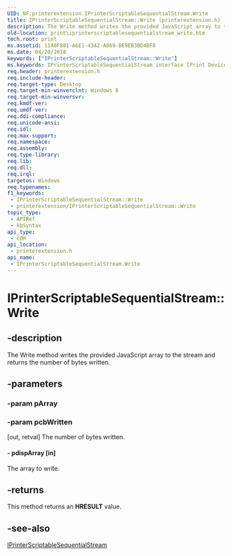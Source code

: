 ```yaml
---
UID: NF:printerextension.IPrinterScriptableSequentialStream.Write
title: IPrinterScriptableSequentialStream::Write (printerextension.h)
description: The Write method writes the provided JavaScript array to the stream and returns the number of bytes written.
old-location: print\iprinterscriptablesequentialstream_write.htm
tech.root: print
ms.assetid: 1140F881-A6E1-4342-A069-BE9EB3BD4BF8
ms.date: 04/20/2018
keywords: ["IPrinterScriptableSequentialStream::Write"]
ms.keywords: IPrinterScriptableSequentialStream interface [Print Devices],Write method, IPrinterScriptableSequentialStream.Write, IPrinterScriptableSequentialStream::Write, Write, Write method [Print Devices], Write method [Print Devices],IPrinterScriptableSequentialStream interface, print.iprinterscriptablesequentialstream_write, printerextension/IPrinterScriptableSequentialStream::Write
req.header: printerextension.h
req.include-header: 
req.target-type: Desktop
req.target-min-winverclnt: Windows 8
req.target-min-winversvr: 
req.kmdf-ver: 
req.umdf-ver: 
req.ddi-compliance: 
req.unicode-ansi: 
req.idl: 
req.max-support: 
req.namespace: 
req.assembly: 
req.type-library: 
req.lib: 
req.dll: 
req.irql: 
targetos: Windows
req.typenames: 
f1_keywords:
 - IPrinterScriptableSequentialStream::Write
 - printerextension/IPrinterScriptableSequentialStream::Write
topic_type:
 - APIRef
 - kbSyntax
api_type:
 - COM
api_location:
 - printerextension.h
api_name:
 - IPrinterScriptableSequentialStream.Write
---
```


# IPrinterScriptableSequentialStream::Write


## -description

The Write method writes the provided JavaScript array to the stream and returns the number of bytes written.

## -parameters

### -param pArray

### -param pcbWritten 

[out, retval]
The number of bytes written.


#### - pdispArray [in]

The array to write.

## -returns

This method returns an <b>HRESULT</b> value.

## -see-also

<a href="/windows-hardware/drivers/ddi/printerextension/nn-printerextension-iprinterscriptablesequentialstream">IPrinterScriptableSequentialStream</a>
